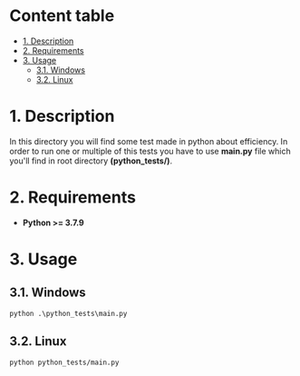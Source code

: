 # Content table
- [1. Description](#1-description)
- [2. Requirements](#2-requirements)
- [3. Usage](#3-usage)
  - [3.1. Windows](#31-windows)
  - [3.2. Linux](#32-linux)


# 1. Description
In this directory you will find some test made in python about efficiency. In order to run one or multiple of this tests you have to use **main.py** file which you'll find in root directory __(python_tests/)__.

# 2. Requirements
- **Python >= 3.7.9**

# 3. Usage
## 3.1. Windows
```
python .\python_tests\main.py
```
## 3.2. Linux
```
python python_tests/main.py
```
